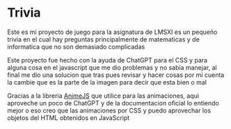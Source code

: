# Trivia

Este es mi proyecto de juego para la asignatura de LMSXI es un pequeño trivia en el cual hay preguntas principalmente de matematicas y de informatica que no son demasiado complicadas

Este proyecto fue hecho con la ayuda de ChatGPT para el CSS y para alguna cosa en el javascript que me dio problemas y no sabia manejar, al final me dio una solucion que tras pues revisar y hacer cosas por mi cuenta la cambie que es la parte de la imagen para decir que esta bien o mal 


Gracias a la libreria [AnimeJS](https://animejs.com/) que utilice para las animaciones, aqui aproveche un poco de ChatGPT y de la documentacion oficial lo entiendo mejor o eso creo que las animaciones por CSS y puedo aprovechar los objetos del HTML obtenidos en JavaScript



